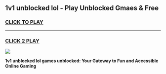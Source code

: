 
## 1v1 unblocked lol - Play Unblocked Gmaes & Free
<h3>
<a href="https://news.freeplayer.one?title=1v1_unblocked_lol&ref=23F">CLICK TO PLAY</a></h3>
<hr>

<h3>
<a href="https://news.freeplayer.one?title=1v1_unblocked_lol&ref=23F">CLICK 2 PLAY</a>
  
</h3>

<a href="https://news.freeplayer.one?title=1v1_unblocked_lol&ref=23F/"><img src="https://clearcache.store/games.png"></a>


**1v1 unblocked lol games unblocked: Your Gateway to Fun and Accessible Online Gaming**
